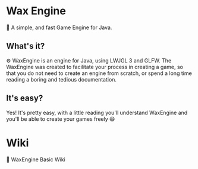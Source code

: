 # Wax Engine
💫 A simple, and fast Game Engine for Java.

## What's it?
⚙️ WaxEngine is an engine for Java, using LWJGL 3 and GLFW.
The WaxEngine was created to facilitate your process in creating a game, so that you do not need to create an engine from scratch, or spend a long time reading a boring and tedious documentation.

## It's easy?
Yes! It's pretty easy, with a little reading you'll understand WaxEngine and you'll be able to create your games freely 😄

# Wiki
📒 WaxEngine Basic Wiki

